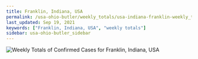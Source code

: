 ```yaml
---
title: Franklin, Indiana, USA
permalink: /usa-ohio-butler/weekly_totals/usa-indiana-franklin-weekly_totals.html
last_updated: Sep 19, 2021
keywords: ["Franklin, Indiana, USA", "weekly totals"]
sidebar: usa-ohio-butler_sidebar
---
```


![Weekly Totals of Confirmed Cases for Franklin, Indiana, USA](/covid_tracker/images/graphs/usa-indiana-franklin-weekly_totals_graph.png)
